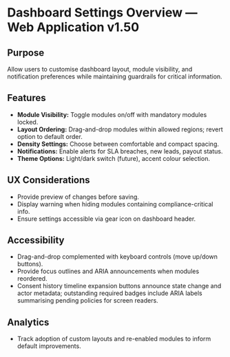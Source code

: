 # Dashboard Settings Overview — Web Application v1.50

## Purpose
Allow users to customise dashboard layout, module visibility, and notification preferences while maintaining guardrails for critical information.

## Features
- **Module Visibility:** Toggle modules on/off with mandatory modules locked.
- **Layout Ordering:** Drag-and-drop modules within allowed regions; revert option to default order.
- **Density Settings:** Choose between comfortable and compact spacing.
- **Notifications:** Enable alerts for SLA breaches, new leads, payout status.
- **Theme Options:** Light/dark switch (future), accent colour selection.

## UX Considerations
- Provide preview of changes before saving.
- Display warning when hiding modules containing compliance-critical info.
- Ensure settings accessible via gear icon on dashboard header.

## Accessibility
- Drag-and-drop complemented with keyboard controls (move up/down buttons).
- Provide focus outlines and ARIA announcements when modules reordered.
- Consent history timeline expansion buttons announce state change and actor metadata; outstanding required badges include ARIA labels summarising pending policies for screen readers.

## Analytics
- Track adoption of custom layouts and re-enabled modules to inform default improvements.
